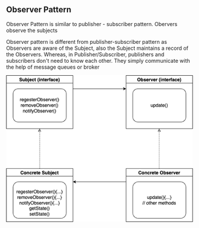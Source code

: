 ## Observer Pattern

Observer Pattern is similar to publisher - subscriber pattern. 
Obervers observe the subjects

Observer pattern is different from publisher-subscriber pattern as Observers are aware of the Subject, also the Subject maintains 
a record of the Observers. Whereas, in Publisher/Subscriber, publishers and subscribers don't need to know each other. 
They simply communicate with the help of message queues or broker

![alt text](https://github.com/sidhant293/Essential-Algorithms/blob/main/Design%20Patterns/Assets/observer_pattern.drawio.png)

